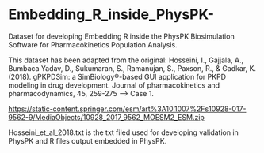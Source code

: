 # Embedding_R_inside_PhysPK-
Dataset for developing Embedding R inside the PhysPK Biosimulation Software for Pharmacokinetics Population Analysis.

This dataset has been adapted from the original: Hosseini, I., Gajjala, A., Bumbaca Yadav, D., Sukumaran, S., Ramanujan, S., Paxson, R., & Gadkar, K. (2018). gPKPDSim: a SimBiology®-based GUI application for PKPD modeling in drug development. Journal of pharmacokinetics and pharmacodynamics, 45, 259-275 --> Case 1.

https://static-content.springer.com/esm/art%3A10.1007%2Fs10928-017-9562-9/MediaObjects/10928_2017_9562_MOESM2_ESM.zip

Hosseini_et_al_2018.txt is the txt filed used for developing validation in PhysPK and R files output embedded in PhysPK.
